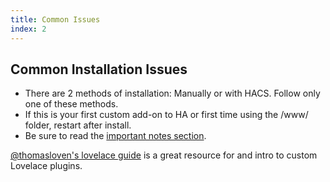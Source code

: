 ```yaml
---
title: Common Issues
index: 2
---
```


## Common Installation Issues

- There are 2 methods of installation: Manually or with HACS. Follow only one of these methods.
- If this is your first custom add-on to HA or first time using the /www/ folder, restart after install.
- Be sure to read the [important notes section](#intro/notes).

[@thomasloven's lovelace guide](https://github.com/thomasloven/hass-config/wiki/Lovelace-Plugins) is a great resource for and intro to custom Lovelace plugins.
